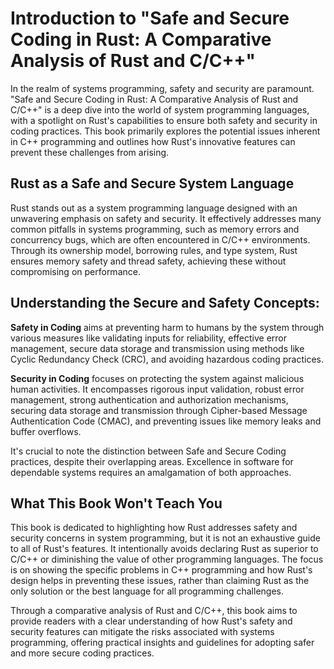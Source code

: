 # Introduction to "Safe and Secure Coding in Rust: A Comparative Analysis of Rust and C/C++"

In the realm of systems programming, safety and security are paramount. "Safe and Secure Coding in Rust: A Comparative Analysis of Rust and C/C++" is a deep dive into the world of system programming languages, with a spotlight on Rust's capabilities to ensure both safety and security in coding practices. This book primarily explores the potential issues inherent in C++ programming and outlines how Rust's innovative features can prevent these challenges from arising.


## Rust as a Safe and Secure System Language

Rust stands out as a system programming language designed with an unwavering emphasis on safety and security. It effectively addresses many common pitfalls in systems programming, such as memory errors and concurrency bugs, which are often encountered in C/C++ environments. Through its ownership model, borrowing rules, and type system, Rust ensures memory safety and thread safety, achieving these without compromising on performance.


## Understanding the Secure and Safety Concepts:

**Safety in Coding** aims at preventing harm to humans by the system through various measures like validating inputs for reliability, effective error management, secure data storage and transmission using methods like Cyclic Redundancy Check (CRC), and avoiding hazardous coding practices.

**Security in Coding** focuses on protecting the system against malicious human activities. It encompasses rigorous input validation, robust error management, strong authentication and authorization mechanisms, securing data storage and transmission through Cipher-based Message Authentication Code (CMAC), and preventing issues like memory leaks and buffer overflows.

It's crucial to note the distinction between Safe and Secure Coding practices, despite their overlapping areas. Excellence in software for dependable systems requires an amalgamation of both approaches.


## What This Book Won't Teach You

This book is dedicated to highlighting how Rust addresses safety and security concerns in system programming, but it is not an exhaustive guide to all of Rust's features. It intentionally avoids declaring Rust as superior to C/C++ or diminishing the value of other programming languages. The focus is on showing the specific problems in C++ programming and how Rust's design helps in preventing these issues, rather than claiming Rust as the only solution or the best language for all programming challenges.

Through a comparative analysis of Rust and C/C++, this book aims to provide readers with a clear understanding of how Rust's safety and security features can mitigate the risks associated with systems programming, offering practical insights and guidelines for adopting safer and more secure coding practices.
